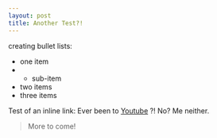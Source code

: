 ```yaml
---
layout: post
title: Another Test?!
---
```

creating bullet lists:
 * one item
 * * sub-item
 * two items
 * three items

Test of an inline link: Ever been to [Youtube](http://www.youtube.com/ "Youtube") ?! No? Me neither.

> More to come!
